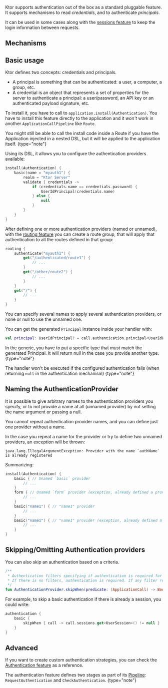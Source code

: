 [//]: # (title: Authentication)
[//]: # (caption: Authenticating Clients)
[//]: # (category: servers)
[//]: # (permalink: /servers/features/authentication.html)
[//]: # (children: /servers/features/authentication/)
[//]: # (keywords: authentication)
[//]: # (feature: feature)
[//]: # (artifact: io.ktor)
[//]: # (class: io.ktor.auth.Authentication)
[//]: # (redirect_from: redirect_from)
[//]: # (- /features/authentication.html: - /features/authentication.html)
[//]: # (ktor_version_review: 1.0.0)



Ktor supports authentication out of the box as a standard pluggable feature.
It supports mechanisms to read *credentials*, and to authenticate *principals*.

It can be used in some cases along with the [sessions feature](/servers/features/sessions.html)
to keep the login information between requests.







## Mechanisms



## Basic usage

Ktor defines two concepts: credentials and principals.

* A principal is something that can be authenticated: a user, a computer, a group, etc.
* A credential is an object that represents a set of properties for the server to authenticate a principal:
  a user/password, an API key or an authenticated payload signature, etc.

To install it, you have to call to `application.install(Authentication)`. You have to install this feature
directly to the application and it *won't* work in another `ApplicationCallPipeline` like `Route`.

You might still be able to call the install code inside a Route if you have the Application injected in a nested DSL,
but it will be applied to the application itself.
{type="note"}

Using its DSL, it allows you to configure the authentication providers available:

```kotlin
install(Authentication) {
    basic(name = "myauth1") {
        realm = "Ktor Server"
        validate { credentials ->
            if (credentials.name == credentials.password) {
                UserIdPrincipal(credentials.name)
            } else {
                null
            }
        }
    }
}
```

After defining one or more authentication providers (named or unnamed), with the [routing feature](/servers/features/routing.html)
you can create a route group, that will apply that authentication to all the routes defined in that group:

```kotlin
routing {
    authenticate("myauth1") {
        get("/authenticated/route1") {
            // ...
        }    
        get("/other/route2") {
            // ...
        }    
    }
    get("/") {
        // ...
    }
}
```

You can specify several names to apply several authentication providers, or none or null to use the unnamed one.

You can get the generated `Principal` instance inside your handler with:

```kotlin
val principal: UserIdPrincipal? = call.authentication.principal<UserIdPrincipal>()
```

In the generic, you have to put a specific type that *must* match the generated Principal.
It will return null in the case you provide another type. 
{type="note"}

The handler won't be executed if the configured authentication fails (when returning `null` in the authentication mechanism)
{type="note"}

## Naming the AuthenticationProvider

It is possible to give arbitrary names to the authentication providers you specify,
or to not provide a name at all (unnamed provider) by not setting the name argument or passing a null.
 
You cannot repeat authentication provider names, and you can define just one provider without a name.

In the case you repeat a name for the provider or try to define two unnamed providers, an exception will be thrown:

```
java.lang.IllegalArgumentException: Provider with the name `authName` is already registered
```

Summarizing:

```kotlin
install(Authentication) {
    basic { // Unamed `basic` provider
        // ...
    }
    form { // Unamed `form` provider (exception, already defined a provider with name = null) 
        // ...
    }
    basic("name1") { // "name1" provider
        // ...
    }
    basic("name1") { // "name1" provider (exception, already defined a provider with name = "name1")
        // ...
    }
}
```

## Skipping/Omitting Authentication providers

You can also skip an authentication based on a criteria.

```kotlin
/**
 * Authentication filters specifying if authentication is required for particular [ApplicationCall]
 * If there is no filters, authentication is required. If any filter returns true, authentication is not required.
 */
fun AuthenticationProvider.skipWhen(predicate: (ApplicationCall) -> Boolean)
```

For example, to skip a basic authentication if there is already a session, you could write:

```kotlin
authentication {
    basic {
        skipWhen { call -> call.sessions.get<UserSession>() != null }
    }
}
```

## Advanced

If you want to create custom authentication strategies,
you can check the [Authentication feature](https://github.com/ktorio/ktor/tree/master/ktor-features/ktor-auth/jvm/src/io/ktor/auth) as a reference.

The authentication feature defines two stages as part of its [Pipeline](https://github.com/ktorio/ktor/blob/master/ktor-features/ktor-auth/jvm/src/io/ktor/auth/AuthenticationPipeline.kt): `RequestAuthentication` and `CheckAuthentication`.
{type="note"}